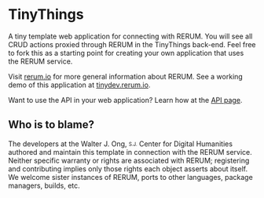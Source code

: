 # TinyThings
A tiny template web application for connecting with RERUM. You will see all
CRUD actions proxied through RERUM in the TinyThings back-end. Feel free to fork
this as a starting point for creating your own application that uses the RERUM service.

Visit [rerum.io](http://rerum.io) for more general information about RERUM. See a working demo of this application at [tinydev.rerum.io](http://tinydev.rerum.io/app).

Want to use the API in your web application? Learn how at the [API page](https://github.com/CenterForDigitalHumanities/rerum_server/blob/master/API.md).


## Who is to blame?
The developers at the Walter J. Ong, <sub><sup>S.J.</sup></sub> Center for Digital Humanities authored and maintain this template
in connection with the RERUM service.
Neither specific warranty or rights are associated with RERUM; registering and contributing implies only those rights 
each object asserts about itself. We welcome sister instances of RERUM, ports to other languages, package managers, builds, etc.
